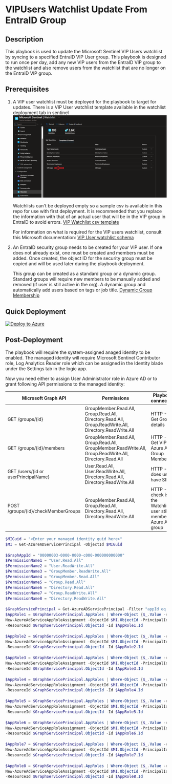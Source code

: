 # VIPUsers Watchlist Update From EntraID Group

## Description

This playbook is used to update the Microsoft Sentinel VIP Users watchlist by syncing to a specified EntraID VIP User group. This playbook is designed to run once per day, add any new VIP users from the EntraID VIP group to the watchlist and also remove users from the watchlist that are no longer on the EntraID VIP group.

## Prerequisites

1) A VIP user watchlist must be deployed for the playbook to target for updates. There is a VIP User watchlist template available in the watchlist deployment tab in sentinel ![alt text](images/watchlistVIPTemplate.png)

    Watchlists can't be deployed empty so a sample csv is available in this repo for use with first deployment. It is recommended that you replace the information with that of an actual user that will be in the VIP group in EntraID to avoid errors. [VIP Watchlist csv template](VIPUserTemplate.csv)

    For information on what is required for the VIP users watchlist, consult this Microsoft documentation: [VIP User watchlist schema](https://learn.microsoft.com/en-us/azure/sentinel/watchlist-schemas#vip-users)

2) An EntraID security group needs to be created for your VIP user. If one does not already exist, one must be created and members must be added. Once created, the object ID for the security group must be copied and will be used later during the playbook deployment.

    This group can be created as a standard group or a dynamic group. Standard groups will require new members to be manually added and removed (if user is still active in the org). A dynamic group and automatically add users based on tags or job title. [Dynamic Group Membership](https://learn.microsoft.com/en-us/entra/identity/users/groups-dynamic-membership)

## Quick Deployment

[![Deploy to Azure](https://aka.ms/deploytoazurebutton)](https://portal.azure.com/#create/Microsoft.Template/uri/https://raw.githubusercontent.com/Ascent-Solutions-LLC/ProServ_AutomationKits/main/Playbooks/Update-VIPUsers-Watchlist-from-EntraID-Group/VIPUser_Watchlist_Update.json)

## Post-Deployment

The playbook will require the system-assigned anaged identity to be enabled. The managed identity will require Microsoft Sentinel Contributor role, Log Analytics Reader role which can be assigned in the Identity blade under the Settings tab in the logic app.

Now you need either to assign User Administrator role in Azure AD or to grant following API permissions to the managed identity:

|Microsoft Graph API|Permissions|Playbook connection|
|--------|-----------|-----------|
|GET /groups/{id}|GroupMember.Read.All, Group.Read.All, Directory.Read.All, Group.ReadWrite.All, Directory.ReadWrite.All| HTTP - Get Group details|
|GET /groups/{id}/members|GroupMember.Read.All, Group.Read.All, GroupMember.ReadWrite.All, Group.ReadWrite.All, Directory.Read.All|HTTP - Get VIP Azure AD Group Members|
|GET /users/{id or userPrincipalName}|User.Read.All, User.ReadWrite.All, Directory.Read.All, Directory.ReadWrite.All|HTTP - does user have SID|
|POST /groups/{id}/checkMemberGroups|GroupMember.Read.All, Group.Read.All, Directory.Read.All, Directory.ReadWrite.All|HTTP - check is the Watchlist user still member of Azure AD group|

```powershell
$MIGuid = "<Enter your managed identity guid here>"
$MI = Get-AzureADServicePrincipal -ObjectId $MIGuid

$GraphAppId = "00000003-0000-0000-c000-000000000000"
$PermissionName1 = "User.Read.All"
$PermissionName2 = "User.ReadWrite.All"
$PermissionName3 = "GroupMember.ReadWrite.All"
$PermissionName4 = "GroupMember.Read.All"
$PermissionName5 = "Group.Read.All"
$PermissionName6 = "Directory.Read.All"
$PermissionName7 = "Group.ReadWrite.All"
$PermissionName8 = "Directory.ReadWrite.All"

$GraphServicePrincipal = Get-AzureADServicePrincipal -Filter "appId eq '$GraphAppId'"
$AppRole1 = $GraphServicePrincipal.AppRoles | Where-Object {$_.Value -eq $PermissionName1 -and $_.AllowedMemberTypes -contains "Application"}
New-AzureAdServiceAppRoleAssignment -ObjectId $MI.ObjectId -PrincipalId $MI.ObjectId `
-ResourceId $GraphServicePrincipal.ObjectId -Id $AppRole1.Id

$AppRole2 = $GraphServicePrincipal.AppRoles | Where-Object {$_.Value -eq $PermissionName2 -and $_.AllowedMemberTypes -contains "Application"}
New-AzureAdServiceAppRoleAssignment -ObjectId $MI.ObjectId -PrincipalId $MI.ObjectId `
-ResourceId $GraphServicePrincipal.ObjectId -Id $AppRole2.Id

$AppRole3 = $GraphServicePrincipal.AppRoles | Where-Object {$_.Value -eq $PermissionName3 -and $_.AllowedMemberTypes -contains "Application"}
New-AzureAdServiceAppRoleAssignment -ObjectId $MI.ObjectId -PrincipalId $MI.ObjectId `
-ResourceId $GraphServicePrincipal.ObjectId -Id $AppRole3.Id

$AppRole4 = $GraphServicePrincipal.AppRoles | Where-Object {$_.Value -eq $PermissionName4 -and $_.AllowedMemberTypes -contains "Application"}
New-AzureAdServiceAppRoleAssignment -ObjectId $MI.ObjectId -PrincipalId $MI.ObjectId `
-ResourceId $GraphServicePrincipal.ObjectId -Id $AppRole4.Id

$AppRole5 = $GraphServicePrincipal.AppRoles | Where-Object {$_.Value -eq $PermissionName5 -and $_.AllowedMemberTypes -contains "Application"}
New-AzureAdServiceAppRoleAssignment -ObjectId $MI.ObjectId -PrincipalId $MI.ObjectId `
-ResourceId $GraphServicePrincipal.ObjectId -Id $AppRole5.Id

$AppRole6 = $GraphServicePrincipal.AppRoles | Where-Object {$_.Value -eq $PermissionName6 -and $_.AllowedMemberTypes -contains "Application"}
New-AzureAdServiceAppRoleAssignment -ObjectId $MI.ObjectId -PrincipalId $MI.ObjectId `
-ResourceId $GraphServicePrincipal.ObjectId -Id $AppRole6.Id

$AppRole7 = $GraphServicePrincipal.AppRoles | Where-Object {$_.Value -eq $PermissionName7 -and $_.AllowedMemberTypes -contains "Application"}
New-AzureAdServiceAppRoleAssignment -ObjectId $MI.ObjectId -PrincipalId $MI.ObjectId `
-ResourceId $GraphServicePrincipal.ObjectId -Id $AppRole7.Id

$AppRole8 = $GraphServicePrincipal.AppRoles | Where-Object {$_.Value -eq $PermissionName8 -and $_.AllowedMemberTypes -contains "Application"}
New-AzureAdServiceAppRoleAssignment -ObjectId $MI.ObjectId -PrincipalId $MI.ObjectId `
-ResourceId $GraphServicePrincipal.ObjectId -Id $AppRole8.Id
```
